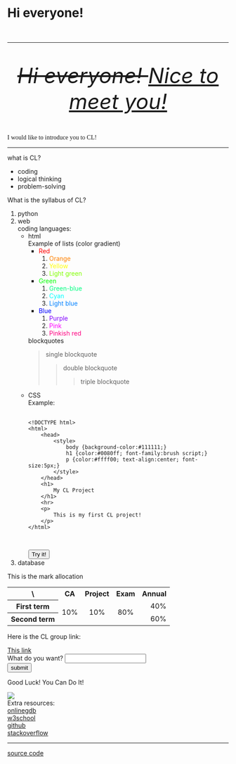 <!DOCTYPE html>
<html>
    <head>
        <link rel="stylesheet" href="Style1.css">
    </head>
    <h1>
        <b>
            Hi everyone!
        </b>
    </h1>
    <br>
    <hr>
    <br>
    <p align="center">
        <font size="20">
            <i>
                <s>
                    Hi everyone!
                </s>
                <u>
                    Nice to meet you!
                </u>
            </i>
        </font>
    </p>
    <br>
    <p>
        <font face="comic sans ms">
             I would like to introduce you to CL!
        </font>
    </p>
    <hr>
    <p>
        what is CL?
    </p>
    <ul>
        <li>
            coding
        </li>
        <li>
            logical thinking
        </li>
        <li>
            problem-solving
        </li>
    </ul>
    <p>
        What is the syllabus of CL?
    </p>
    <ol>
        <li>
            python
        </li>
        <li>
            web
            <br>
            coding languages:
            <br>
            <ul>
                <li>
                    html
                    <br>
                    Example of lists (color gradient)
                    <br>
                    <ul>
                        <li>
                            <font color="#ff0000">
                                Red
                            </font>
                            <ol>
                                <li>
                                    <font color="ff8000">
                                        Orange
                                    </font>
                                </li>
                                <li>
                                    <font color="ffff00">
                                        Yellow
                                    </font>
                                </li>
                                <li>
                                    <font color="80ff00">
                                        Light green
                                    </font>
                                </li>
                            </ol>
                        </li>
                        <li>
                            <font color="00ff00">
                                Green
                            </font>
                            <ol>
                                <li>
                                    <font color="00ff80">
                                        Green-blue
                                    </font>
                                </li>
                                <li>
                                    <font color="00ffff">
                                        Cyan
                                    </font>
                                </li>
                                <li>
                                    <font color="0080ff">
                                        Light blue
                                    </font>
                                </li>
                            </ol>
                        </li>
                        <li>
                            <font color="0000ff">
                                Blue
                            </font>
                            <ol>
                                <li>
                                    <font color="8000ff">
                                        Purple
                                    </font>
                                </li>
                                <li>
                                    <font color="ff00ff">
                                        Pink
                                    </font>
                                </li>
                                <li>
                                    <font color="ff0080">
                                        Pinkish red
                                    </font>
                                </li>
                            </ol>
                        </li>
                    </ul>
                    blockquotes
                    <blockquote>
                        single blockquote
                        <blockquote>
                            double blockquote
                            <blockquote>
                                triple blockquote
                            </blockquote>
                        </blockquote>
                    </blockquote>
                </li>
                <li>
                    CSS
                    <br>
                    Example:
                    <pre>
                        <code>
&lt;!DOCTYPE html&gt;
&lt;html&gt;
    &lt;head&gt;
        &lt;style&gt;
            body {background-color:#111111;}
            h1 {color:#0080ff; font-family:brush script;}
            p {color:#ffff00; text-align:center; font-size:5px;}
        &lt;/style&gt;
    &lt;/head&gt;
    &lt;h1&gt;
        My CL Project
    &lt;/h1&gt;
    &lt;hr&gt;
    &lt;p&gt;
        This is my first CL project!
    &lt;/p&gt;
&lt;/html&gt;
                        </code>
                    </pre>
                    <button onclick="CSSExample()">
                        Try it!
                    </button>
                </li>
            </ul>
        </li>
        <li>
            database
        </li>
    </ol>
    <p>
        This is the mark allocation
    </p>
    <table>
        <tr>
            <th>
                \
            </th>
            <th>
                CA
            </th>
            <th>
                Project
            </th>
            <th>
                Exam
            </th>
            <th>
                Annual
            </th>
        </tr>
        <tr>
            <th>
                First term
            </th>
            <td rowspan="2" align="center">
                10%
            </td>
            <td rowspan="2" align="center">
                10%
            </td>
            <td rowspan="2" align="center">
                    80%
            </td>
            <td align="right">
                    40%
            </td>
        </tr>
        <tr>
            <th>
                Second term
            </th>
            <td align="right">
                    60%
            </td>
        </tr>
    </table>
    <p>
        Here is the CL group link:
    </p>
    <a href="https://teams.microsoft.com/l/channel/19%3AzpLB-JZoeRV29DUP9iXyzWjaveQANgqSEJXLzREb7nk1%40thread.tacv2/%E4%B8%80%E8%88%AC?groupId=31fb46c4-8623-455d-81e7-cdc76e33a0dc&tenantId=669e0d54-0ff6-4f73-bcd9-b8c1b45b3ca3">
        This link
    </a>
    <form>
        <label for="x">
            What do you want?
        </label>
        <input type="text" id="x" nname="x">
        <br>
        <input type="submit" value="submit">
    </form>
    <p>
        Good Luck! You Can Do It!
    </p>
    <img src="https://encrypted-tbn0.gstatic.com/images?q=tbn:ANd9GcTd9SW_99wedRRjOxaujz9XE98GcuzwNCT0Lk_XLC12xQ&s.jpg">
    <br>
    Extra resources:
    <br>
    <a href="https://www.onlinegdb.com">
        onlinegdb
    </a>
    <br>
    <a href="https://www.w3schools.com/">
        w3school
    </a>
    <br>
    <a href="https://github.com/">
        github
    </a>
    <br>
    <a href="https://stackoverflow.com/questions">
        stackoverflow
    </a>
    <hr>
    <a href="https://github.com/Te4s6/Te4s6.github.io">
        source code
    </a>
    <script>
        function CSSExample()
        {location.replace("https://onlinegdb.com/kVBokRwwS")}
    </script>
</html>
